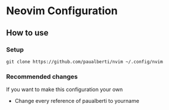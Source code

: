 # Neovim Configuration

## How to use
### Setup
```
git clone https://github.com/paualberti/nvim ~/.config/nvim
```
### Recommended changes
If you want to make this configuration your own
* Change every reference of paualberti to yourname
